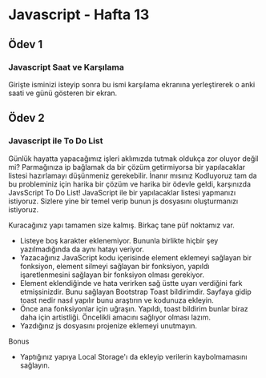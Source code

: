 # Javascript - Hafta 13
## Ödev 1
### Javascript Saat ve Karşılama
Girişte isminizi isteyip sonra bu ismi karşılama ekranına yerleştirerek o anki saati ve günü gösteren bir ekran.

## Ödev 2
### Javascript ile To Do List
Günlük hayatta yapacağımız işleri aklımızda tutmak oldukça zor oluyor değil mi? Parmağınıza ip bağlamak da bir çözüm getirmiyorsa bir yapılacaklar listesi hazırlamayı düşünmeniz gerekebilir. İnanır mısınız Kodluyoruz tam da bu probleminiz için harika bir çözüm ve harika bir ödevle geldi, karşınızda JavsScript To Do List! JavaScript ile bir yapılacaklar listesi yapmanızı istiyoruz. Sizlere yine bir temel verip bunun js dosyasını oluşturmanızı istiyoruz.

Kuracağınız yapı tamamen size kalmış. Birkaç tane püf noktamız var.

* Listeye boş karakter eklenemiyor. Bununla birlikte hiçbir şey yazılmadığında da aynı hatayı veriyor.
* Yazacağınız JavaScript kodu içerisinde element eklemeyi sağlayan bir fonksiyon, element silmeyi sağlayan bir fonksiyon, yapıldı işaretlenmesini sağlayan bir fonksiyon olması gerekiyor.
* Element eklendiğinde ve hata verirken sağ üstte uyarı verdiğini fark etmişsinizdir. Bunu sağlayan Bootstrap Toast bildirimdir. Sayfaya gidip toast nedir nasıl yapılır bunu araştırın ve kodunuza ekleyin.
* Önce ana fonksiyonlar için uğraşın. Yapıldı, toast bildirim bunlar biraz daha için artistliği. Öncelikli amacını sağlıyor olması lazım.
* Yazdığınız js dosyasını projenize eklemeyi unutmayın.

Bonus
* Yaptığınız yapıya Local Storage'ı da ekleyip verilerin kaybolmamasını sağlayın.